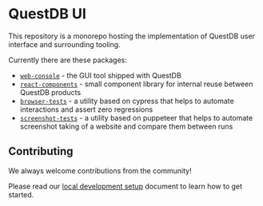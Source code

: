 # QuestDB UI

This repository is a monorepo hosting the implementation of QuestDB user
interface and surrounding tooling.

Currently there are these packages:

* [`web-console`](./packages/web-console/README.md) - the GUI tool shipped with QuestDB
* [`react-components`](./packages/react-components/README.md) - small component library for internal reuse between QuestDB products
* [`browser-tests`](./packages/browser-tests/README.md) - a utility based on cypress that helps to automate interactions and assert zero regressions
* [`screenshot-tests`](./packages/screenshot-tests/README.md) - a utility based on puppeteer that helps to automate screenshot taking of a website and compare them between runs

## Contributing

We always welcome contributions from the community!

Please read our [local development setup](./docs/local-development-setup.md) document to learn how to get started.
